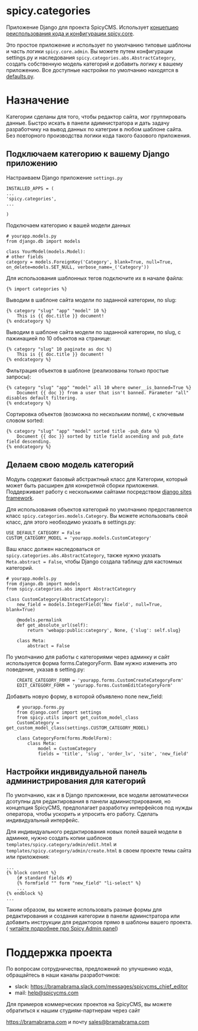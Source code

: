 spicy.categories
================


Приложение Django для проекта SpicyCMS. 
Использует [концепцию реиспользования кода и конфигурации spicy.core](https://github.com/spicycms/spicy.core).


Это простое приложение и использует по умолчанию типовые шаблоны и часть логики ``spicy.core.admin``.
Вы можете путем конфигурации settings.py и наследования ``spicy.categories.abs.AbstractCategory``,
создать собственную модель категорий и добавить логику к вашему приложению.
Все доступные настройки по умолчанию находятся в [defaults.py](./src/spicy/categories/defaults.py). 


Назначение
==========

Категории сделаны для того, чтобы редактор сайта, мог группировать данные.
Быстро искать в панели адимнистратора и дать задачу разработчику на вывод данных по категрии в любом шаблоне сайта.
Без повторного производства логики кода такого базового приложения.


Подключаем категорию к вашему Django приложению
-----------------------------------------------

Настраиваем Django приложение ``settings.py``

```
INSTALLED_APPS = (
...
'spicy.categories',
...

)
```

Подключаем категорию к вашей модели данных

```
# yourapp.models.py
from django.db import models

class YourModel(models.Model):
# other fields
category = models.ForeignKey('Category', blank=True, null=True, on_delete=models.SET_NULL, verbose_name=_('Category'))
```

Для использования шаблонных тегов подключите их в начале файла:
```
{% import categories %}
```

Выводим в шаблоне сайта модели по заданной категории, по slug:
```
{% category "slug" "app" "model" 10 %}
    This is {{ doc.title }} document!
{% endcategory %}
```

Выводим в шаблоне сайта модели по заданной категории, по slug, с пажинацией по 10 объектов на странице:
```
{% category "slug" 10 paginate as doc %}
    This is {{ doc.title }} document!
{% endcategory %}
```

Фильтрация объектов в шаблоне (реализованы только простые запросы):
```
{% category "slug" "app" "model" all 10 where owner__is_banned=True %}
    Document {{ doc }} from a user that isn't banned. Parameter "all" disables default filtering.
{% endcategory %}
```

Сортировка объектов (возможна по нескольким полям), с ключевым словом sorted:
```
{% category "slug" "app" "model" sorted title -pub_date %}
    Document {{ doc }} sorted by title field ascending and pub_date field descending.
{% endcategory %}
```

Делаем свою модель категорий
----------------------------

Модуль содержит базовый абстрактный класс для Категории, который может быть расширен для конкретной сборки приложения. Поддерживает работу с несколькими сайтами посредством [django sites framework](https://djbook.ru/rel1.4/ref/contrib/sites.html).

Для использования объектов категорий по умолчанию предоставляется класс ``spicy.categories.models.Category``. Вы можете использовать свой класс, для этого необходимо указать в settings.py:

    USE_DEFAULT_CATEGORY = False
    CUSTOM_CATEGORY_MODEL = 'yourapp.models.CustomCategory'

Ваш класс должен наследоваться от ``spicy.categories.abs.AbstractCategory``, также нужно указать ``Meta.abstract = False``, чтобы Django создала таблицу для кастомных категорий.

    # yourapp.models.py
    from django.db import models
    from spicy.categories.abs import AbstractCategory

    class CustomCategory(AbstractCategory):
        new_field = models.IntegerField('New field', null=True, blank=True)

        @models.permalink
        def get_absolute_url(self):
            return 'webapp:public:category', None, {'slug': self.slug}

        class Meta:
            abstract = False

По умолчанию для работы с категориями через админку и сайт используется форма forms.CategoryForm. Вам нужно изменить это поведение, указав в setting.py:

```
    CREATE_CATEGORY_FORM = 'yourapp.forms.CustomCreateCategoryForm'
    EDIT_CATEGORY_FORM = 'yourapp.forms.CustomEditCategoryForm'
```

Добавить новую форму, в которой объявлено поле new_field:

```
    # yourapp.forms.py
    from django.conf import settings
    from spicy.utils import get_custom_model_class
    CustomCategory = get_custom_model_class(settings.CUSTOM_CATEGORY_MODEL)

    class CategoryForm(forms.ModelForm):
        class Meta:
            model = CustomCategory
            fields = 'title', 'slug', 'order_lv', 'site', 'new_field'
```    

Настройки индивидуальной панель администрирования для категорий
---------------------------------------------------------------

По умолчанию, как и в Django приложении, все модели автоматически дсотупны для редактирования в панели администрирования,
но концепция SpicyCMS, предполагает разработку интерфейсов под нужды оператора, чтобы ускорить и упросить его работу.
Сделать индивидуальный интерфейс.

Для индивидуального редактирования новых полей вашей модели в админке, 
нужно создать копии шаблонов ``templates/spicy.category/admin/edit.html`` и ``templates/spicy.category/admin/create.html`` в своем проекте темы сайта или приложения:

```
...
{% block content %}
    {# standard fields #}
    {% formfield "" form "new_field" "li-select" %}
    ...
{% endblock %}
...
```    

Таким образом, вы можете использовать разные формы для редактирования и создания категории в панели админстратора или добавить инструкции для редакторов прямо в шаблоны вашего проекта. ( [читайте подробнее про Spicy Admin panel](https://github.com/spicycms/spicy.core))


Поддержка проекта
=================


По вопросам сотрудничества, предложений по улучшению кода, обращайтесь в наши каналы разработчиков:


* slack: https://bramabrama.slack.com/messages/spicycms_chief_editor
* mail:  help@spicycms.com


Для примеров коммерческих проектов на SpicyCMS, вы можете обратиться к нашим студиям-партнерам через сайт
 
https://bramabrama.com и почту sales@bramabrama.com
